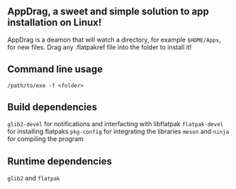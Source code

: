 ## AppDrag, a sweet and simple solution to app installation on Linux!
AppDrag is a deamon that will watch a directory, for example `$HOME/Apps`, for new files. Drag any .flatpakref file into the folder to install it!

## Command line usage
`/path/to/exe -f <folder>`

## Build dependencies
`glib2-devel` for notifications and interfacting with libflatpak
`flatpak-devel` for installing flatpaks
`pkg-config` for integrating the libraries
`meson` and `ninja` for compiling the program

## Runtime dependencies
`glib2` and `flatpak`